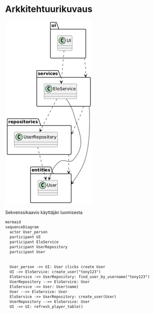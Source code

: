 # Arkkitehtuurikuvaus


![](./kuvat/pakkauskaavio.jpg)

Sekvenssikaavio käyttäjän luomisesta

```
mermaid
sequenceDiagram
  actor User_person
  participant UI
  participant EloService
  participant UserRepository
  participant User


  User_person ->> UI: User clicks create User
  UI ->> EloService: create_user("tony123")
  EloService ->> UserRepository: find_user_by_username("tony123")
  UserRepository -->> EloService: User
  EloService ->> User: User(name)
  User -->> EloService: User
  EloService ->> UserRepository: create_user(User)
  UserRepository -->> EloService: User
  UI ->> UI: refresh_player_table()
```